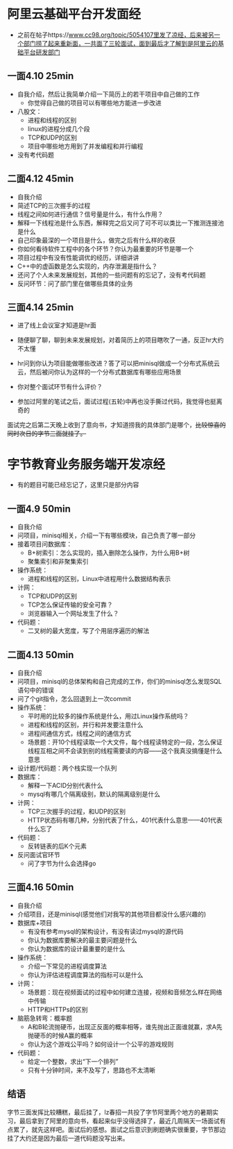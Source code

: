 # 阿里云基础平台开发面经

- 之前在帖子https://www.cc98.org/topic/5054107里发了凉经，后来被另一个部门捞了起来重新面，一共面了三轮面试，面到最后才了解到是阿里云的基础平台研发部门

## 一面4.10 25min

- 自我介绍，然后让我简单介绍一下简历上的若干项目中自己做的工作
  - 你觉得自己做的项目可以有哪些地方能进一步改进
- 八股文：
  - 进程和线程的区别
  - linux的进程分成几个段
  - TCP和UDP的区别
  - 项目中哪些地方用到了并发编程和并行编程
- 没有考代码题

## 二面4.12 45min

- 自我介绍
- 简述TCP的三次握手的过程
- 线程之间如何进行通信？信号量是什么，有什么作用？
- 解释一下线程池是什么东西，解释完之后又问了可不可以类比一下推测连接池是什么
- 自己印象最深的一个项目是什么，做完之后有什么样的收获
- 你如何看待软件工程中的各个环节？你认为最重要的环节是哪一个
- 项目过程中有没有性能调优的经历，详细讲讲
- C++中的虚函数是怎么实现的，内存泄漏是指什么？
- 还问了个人未来发展规划，其他的一些问题有的忘记了，没有考代码题
- 反问环节：问了部门里在做哪些具体的业务

## 三面4.14 25min

- 进了线上会议室才知道是hr面
- 随便聊了聊，聊到未来发展规划，对着简历上的项目瞎吹了一通，反正hr大约不太懂
- hr问到你认为项目能做哪些改进？答了可以把minisql做成一个分布式系统云云，然后被问你认为这样的一个分布式数据库有哪些应用场景
- 你对整个面试环节有什么评价？

- 参加过阿里的笔试之后，面试过程(五轮)中再也没手撕过代码，我觉得也挺离奇的

面试完之后第二天晚上收到了意向书，才知道捞我的具体部门是哪个，~~比较惊喜的同时次日的字节三面就挂了。~~



# 字节教育业务服务端开发凉经

- 有的题目可能已经忘记了，这里只是部分内容

## 一面4.9    50min

- 自我介绍
- 问项目，minisql相关，介绍一下有哪些模块，自己负责了哪一部分
- 接着项目问数据库：
  - B+树索引：怎么实现的，插入删除怎么操作，为什么用B+树
  - 聚集索引和非聚集索引
- 操作系统：
  - 进程和线程的区别，Linux中进程用什么数据结构表示
- 计网：
  - TCP和UDP的区别
  - TCP怎么保证传输的安全可靠？
  - 浏览器输入一个网址发生了什么？
- 代码题：
  - 二叉树的最大宽度，写了个用层序遍历的解法



## 二面4.13 50min

- 自我介绍
- 问项目，minisql的总体架构和自己完成的工作，你们的minisql怎么发现SQL语句中的错误
- 问了个git指令，怎么回退到上一次commit
- 操作系统：
  - 平时用的比较多的操作系统是什么，用过Linux操作系统吗？
  - 进程和线程的区别，并行和并发要注意什么
  - 进程间通信方式，线程之间的通信方式
  - 场景题：开10个线程读取一个大文件，每个线程读特定的一段，怎么保证线程互相之间不会读到别的线程需要读的内容——这个我真没搞懂是什么意思
- 设计题/代码题：两个栈实现一个队列
- 数据库：
  - 解释一下ACID分别代表什么
  - mysql有哪几个隔离级别，默认的隔离级别是什么
- 计网：
  - TCP三次握手的过程，和UDP的区别
  - HTTP状态码有哪几种，分别代表了什么，401代表什么意思——401代表什么忘了
- 代码题：
  - 反转链表的后K个元素
- 反问面试官环节
  - 问了字节为什么会选择go



## 三面4.16 50min

- 自我介绍
- 介绍项目，还是minisql(感觉他们对我写的其他项目都没什么感兴趣的)
- 数据库+项目
  - 有没有参考mysql的架构设计，有没有读过mysql的源代码
  - 你认为数据库要解决的最主要问题是什么
  - 你认为数据库的设计最重要的是什么
- 操作系统：
  - 介绍一下常见的进程调度算法
  - 你认为评估进程调度算法的指标可以是什么
- 计网：
  - 场景题：现在视频面试的过程中如何建立连接，视频和音频怎么样在网络中传输
  - HTTP和HTTPs的区别
- 脑筋急转弯：概率题
  - A和B轮流抛硬币，出现正反面的概率相等，谁先抛出正面谁就赢，求A先抛硬币的时候A赢的概率
  - 你认为这个游戏公平吗？如何设计一个公平的游戏规则
- 代码题：
  - 给定一个整数，求出“下一个排列”
  - 只有十分钟时间，来不及写了，思路也不太清晰

## 结语

​        字节三面发挥比较糟糕，最后挂了，lz春招一共投了字节阿里两个地方的暑期实习，最后拿到了阿里的意向书，看起来似乎没得选择了，最近几周隔天一场面试有点累了，就先这样吧。面试后的感想。面试之后意识到刷题确实很重要，字节那边挂了大约还是因为最后一道代码题没写出来。



















